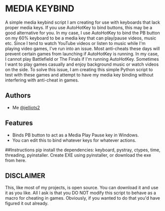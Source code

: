 
# MEDIA KEYBIND

A simple media keybind script I am creating for use with keyboards that lack proper media keys. If you use AutoHotKey to bind buttons, this may be a good alternative for you. In my case, I use AutoHotKey to bind the PB button on my 60% keyboard to be a media key that can play/pause videos, music etc. Since I tend to watch YouTube videos or listen to music while I'm playing video games, I've run into an issue. Most anti-cheats these days will prevent certain games from launching if AutoHotKey is running. In my case, I cannot play Battlefield or The Finals if I'm running AutoHotKey. Sometimes I want to play games casually and enjoy background music or watch videos on the side. To solve this issue, I am creating this simple Python script to test with these games and attempt to have my media key binding without interfering with anti-cheat in games. 


## Authors

- Me [@jelliots2](https://github.com/jelliots2)


## Features

- Binds PB button to act as a Media Play Pause key in Windows.
- You can edit this to bind whatever keys for whatever actions.

##Instructions
pip install the dependencies: keyboard, pystray, ctypes, time, threading, pyinstaller.
Create EXE using pyinstaller, or download the exe from here.

## DISCLAIMER
This, like most of my projects, is open source. You can download it and use it as you like. All I ask is that you DO NOT modify this script to behave as a macro for cheating in games. Obviously, if you wanted to do that you'd have figured it out already. 
